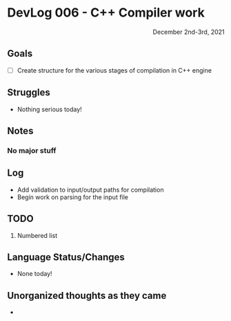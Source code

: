 # DevLog 006 - C++ Compiler work
<div align="right">
December 2nd-3rd, 2021

<!-- Sign on: 3pm\
Sign off: XXpm/am -->
</div>

## Goals
- [ ] Create structure for the various stages of compilation in C++ engine

## Struggles
- Nothing serious today!

## Notes
### No major stuff

## Log
- Add validation to input/output paths for compilation
- Begin work on parsing for the input file

## TODO
1. Numbered list

## Language Status/Changes
- None today!

## Unorganized thoughts as they came
- 
